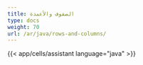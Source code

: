 ```yaml
---
title: الصفوف والأعمدة
type: docs
weight: 70
url: /ar/java/rows-and-columns/
---
```




{{< app/cells/assistant language="java" >}}
